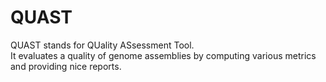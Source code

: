 # QUAST

QUAST stands for QUality ASsessment Tool.  
It evaluates a quality of genome assemblies by computing various metrics and providing nice reports.
